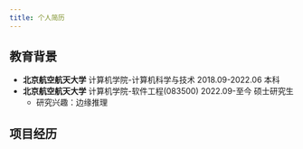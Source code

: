 ```yaml
---
title: 个人简历
---
```

## 教育背景

* **北京航空航天大学**  计算机学院-计算机科学与技术  2018.09-2022.06 本科
* **北京航空航天大学**  计算机学院-软件工程(083500)  2022.09-至今 硕士研究生
	* 研究兴趣：边缘推理

## 项目经历

